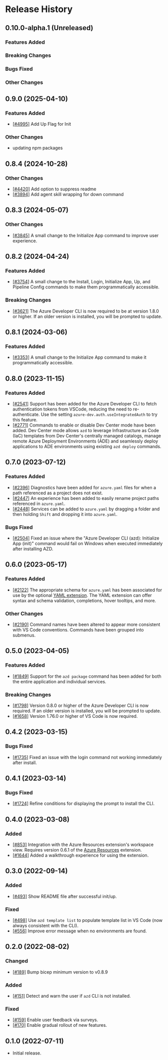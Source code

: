 
# Release History

## 0.10.0-alpha.1 (Unreleased)

### Features Added

### Breaking Changes

### Bugs Fixed

### Other Changes

## 0.9.0 (2025-04-10)

### Features Added

 - [[#4995]](https://github.com/Azure/azure-dev/pull/4995) Add Up Flag for Init

### Other Changes

 - updating npm packages

## 0.8.4 (2024-10-28)

### Other Changes
 - [[#4420]](https://github.com/Azure/azure-dev/pull/4420) Add option to suppress readme
 - [[#3894]](https://github.com/Azure/azure-dev/pull/3894) Add agent skill wrapping for down command

## 0.8.3 (2024-05-07)

### Other Changes
 - [[#3845]](https://github.com/Azure/azure-dev/pull/3845) A small change to the Initialize App command to improve user experience.

## 0.8.2 (2024-04-24)

### Features Added

- [[#3754]](https://github.com/Azure/azure-dev/pull/3754) A small change to the Install, Login, Initialize App, Up, and Pipeline Config commands to make them programmatically accessible.

### Breaking Changes

- [[#3621]](https://github.com/Azure/azure-dev/pull/3621) The Azure Developer CLI is now required to be at version 1.8.0 or higher. If an older version is installed, you will be prompted to update.

## 0.8.1 (2024-03-06)

### Features Added

- [[#3353]](https://github.com/Azure/azure-dev/pull/3353) A small change to the Initialize App command to make it programmatically accessible.

## 0.8.0 (2023-11-15)

### Features Added

- [[#2541]](https://github.com/Azure/azure-dev/pull/2541) Support has been added for the Azure Developer CLI to fetch authentication tokens from VSCode, reducing the need to re-authenticate. Use the setting `azure-dev.auth.useIntegratedAuth` to try this feature.
- [[#2771]](https://github.com/Azure/azure-dev/pull/2771) Commands to enable or disable Dev Center mode have been added. Dev Center mode allows `azd` to leverage Infrastructure as Code (IaC) templates from Dev Center's centrally managed catalogs, manage remote Azure Deployment Environments (ADE) and seamlessly deploy applications to ADE environments using existing `azd deploy` commands.

## 0.7.0 (2023-07-12)

### Features Added

- [[#2396]](https://github.com/Azure/azure-dev/pull/2396) Diagnostics have been added for `azure.yaml` files for when a path referenced as a project does not exist.
- [[#2447]](https://github.com/Azure/azure-dev/pull/2447) An experience has been added to easily rename project paths referenced in `azure.yaml`.
- [[#2448]](https://github.com/Azure/azure-dev/pull/2448) Services can be added to `azure.yaml` by dragging a folder and then holding `Shift` and dropping it into `azure.yaml`.

### Bugs Fixed

- [[#2504]](https://github.com/Azure/azure-dev/pull/2504) Fixed an issue where the "Azure Developer CLI (azd): Initialize App (init)" command would fail on Windows when executed immediately after installing AZD.

## 0.6.0 (2023-05-17)

### Features Added

- [[#2122]](https://github.com/Azure/azure-dev/pull/2122) The appropriate schema for `azure.yaml` has been associated for use by the optional [YAML extension](https://marketplace.visualstudio.com/items?itemName=redhat.vscode-yaml). The YAML extension can offer syntax and schema validation, completions, hover tooltips, and more.

### Other Changes

- [[#2190]](https://github.com/Azure/azure-dev/pull/2190) Command names have been altered to appear more consistent with VS Code conventions. Commands have been grouped into submenus.

## 0.5.0 (2023-04-05)

### Features Added

- [[#1849]](https://github.com/Azure/azure-dev/pull/1849) Support for the `azd package` command has been added for both the entire application and individual services.

### Breaking Changes

- [[#1798]](https://github.com/Azure/azure-dev/pull/1798) Version 0.8.0 or higher of the Azure Developer CLI is now required. If an older version is installed, you will be prompted to update.
- [[#1658]](https://github.com/Azure/azure-dev/pull/1658) Version 1.76.0 or higher of VS Code is now required.

## 0.4.2 (2023-03-15)

### Bugs Fixed

- [[#1735]](https://github.com/Azure/azure-dev/pull/1735) Fixed an issue with the login command not working immediately after install.

## 0.4.1 (2023-03-14)

### Bugs Fixed

- [[#1724]](https://github.com/Azure/azure-dev/pull/1724) Refine conditions for displaying the prompt to install the CLI.

## 0.4.0 (2023-03-08)

### Added

- [[#853]](https://github.com/Azure/azure-dev/pull/853) Integration with the Azure Resources extension's workspace view. Requires version 0.6.1 of the [Azure Resources](https://marketplace.visualstudio.com/items?itemName=ms-azuretools.vscode-azureresourcegroups) extension.
- [[#1644]](https://github.com/Azure/azure-dev/pull/1644) Added a walkthrough experience for using the extension.

## 0.3.0 (2022-09-14)

### Added

- [[#493]](https://github.com/Azure/azure-dev/pull/493) Show README file after successful init/up.

### Fixed

- [[#498]](https://github.com/Azure/azure-dev/pull/498) Use `azd template list` to populate template list in VS Code (now always consistent with the CLI).
- [[#556]](https://github.com/Azure/azure-dev/pull/556) Improve error message when no environments are found.

## 0.2.0 (2022-08-02)

### Changed

- [[#189]](https://github.com/Azure/azure-dev/pull/189) Bump bicep minimum version to v0.8.9

### Added

- [[#151]](https://github.com/Azure/azure-dev/pull/151) Detect and warn the user if `azd` CLI is not installed.

### Fixed

- [[#159]](https://github.com/Azure/azure-dev/pull/159) Enable user feedback via surveys.
- [[#170]](https://github.com/Azure/azure-dev/pull/170) Enable gradual rollout of new features.

## 0.1.0 (2022-07-11)

- Initial release.
